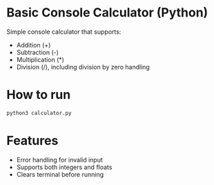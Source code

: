 # Basic Console Calculator (Python)

Simple console calculator that supports:
- Addition (+)
- Subtraction (-)
- Multiplication (*)
- Division (/), including division by zero handling

# How to run
``` bash
python3 calculator.py
```

# Features
- Error handling for invalid input
- Supports both integers and floats
- Clears terminal before running
